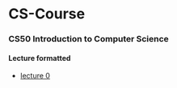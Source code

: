 # CS-Course

### CS50 Introduction to Computer Science

#### Lecture formatted

- [lecture 0](./CS50/Lecture%200.txt)
